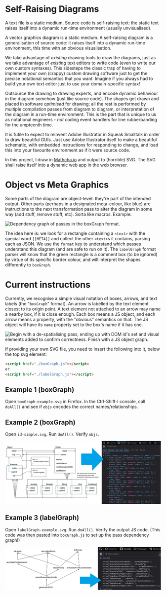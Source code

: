 # Self-Raising Diagrams
A text file is a static medium. Source code is self-raising text: the static text raises itself into a dynamic run-time environment (usually unvisualised).

A vector graphics diagram is a static medium. A self-raising diagram is a generalisation of source code: it raises itself into a dynamic run-time environment, this time with an obvious visualisation.

We take advantage of *existing* drawing tools to draw the diagrams, just as we take advantage of *existing* text editors to write code (even to write our own custom syntaxes). This sidesteps the classic trap of having to implement your own (crappy) custom drawing software just to get the precise notational semantics that you want. Imagine if you always had to build your own text editor just to use your domain-specific syntax!

Outsource the drawing to drawing experts, and encode dynamic behaviour in the diagram somehow (just like source code). The shapes get drawn and placed in software *optimised* for drawing; all the rest is performed by multiple compilation passes from diagram to diagram, or interpretation of the diagram in a run-time environment. This is the part that is unique to us as notational engineers - *not* coding event handlers for line rubberbanding for the umpteenth time.

It is futile to expect to reinvent Adobe Illustrator in Squeak Smalltalk in order to draw beautiful GUIs. Just use Adobe Illustrator itself to make a beautiful schematic, with embedded instructions for responding to change, and load this into your favourite environment as if it were source code.

In this project, I draw in [Mathcha.io](https://www.mathcha.io/editor) and output to (horrible) SVG. The SVG shall raise itself into a dynamic web app in the web browser.

# Object vs Meta Graphics
Some parts of the diagram are object-level: they're part of the intended output. Other parts (perhaps in a designated meta-colour, like blue) are instructions to the next transformation pass to alter the diagram in some way (add stuff, remove stuff, etc). Sorta like macros. Example:

![Dependency graph of passes in the boxGraph format.](./boxGraph-passes-deps.svg)

The idea here is: we look for a rectangle containing a `<text>` with the special word `[[META]]` and collect the other `<text>`s it contains, parsing each as JSON. We use the `format` key to understand which passes understand this diagram (and are safe to run on it). The `labelGraph` format parser will know that the green rectangle is a comment box (to be ignored) by virtue of its specific border colour, and will interpret the shapes differently to `boxGraph`.

# Current instructions
Currently, we recognise a simple visual notation of boxes, arrows, and text labels (the "`boxGraph`" format). An arrow is labelled by the text element closest to its origin point. A text element not attached to an arrow may name a nearby box, if it is close enough. Each box means a JS object, and each arrow means a property, with the "obvious" semantics on that. The JS object will have its `name` property set to the box's name if it has one.

![Begin with a de-spatialising pass, ending up with DOM id's set and visual elements added to confirm correctness. Finish with a JS object graph.](./boxes-arrows-labels-overview.svg)

If providing your own SVG file, you need to insert the following into it, below the top svg element:

```html
<script href="./boxGraph.js"></script>
or
<script href="./labelGraph.js"></script>
```

## Example 1 (boxGraph)
Open `boxGraph-example.svg` in Firefox. In the Ctrl-Shift-I console, call `doAll()` and see if `objs` encodes the correct names/relationships.

## Example 2 (boxGraph)
Open `id-simple.svg`. Run `doAll()`. Verify `objs`.

![Demo of a more complex object structure.](./demo-id.png)

## Example 3 (labelGraph)
Open `labelGraph-example.svg`. Run `doAll()`. Verify the output JS code. (This code was then pasted into `boxGraph.js` to set up the pass dependency graph!)

![Demo of the labelGraph format.](./demo-labelGraph.png)
